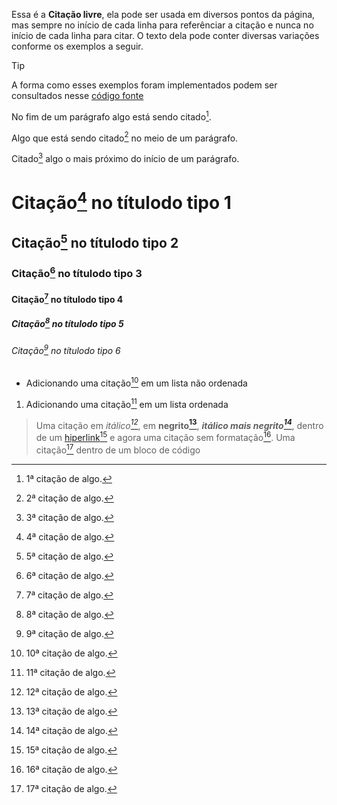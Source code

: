 Essa é a **Citação livre**, ela pode ser usada em diversos pontos da página, mas sempre no início de cada linha para referênciar a citação e nunca no início de cada linha para citar. O texto dela pode conter diversas variações conforme os exemplos a seguir.

>[!TIP]
>A forma como esses exemplos foram implementados podem ser consultados nesse [código fonte](https://github.com/eportella/markdown-to-html-builder/blob/main/cite/README.md?plain=1)

[^1]: 1ª citação de algo.
[^2]: 2ª citação de algo.
[^3]: 3ª citação de algo.

No fim de um parágrafo algo está sendo citado[^1].

Algo que está sendo citado[^2] no meio de um parágrafo.

Citado[^3] algo o mais próximo do início de um parágrafo.

# Citação[^4] no títulodo tipo 1
## Citação[^5] no títulodo tipo 2
### Citação[^6] no títulodo tipo 3
#### Citação[^7] no títulodo tipo 4
##### Citação[^8] no títulodo tipo 5
###### Citação[^9] no títulodo tipo 6

- Adicionando uma citação[^10] em um lista não ordenada
1. Adicionando uma citação[^11] em um lista ordenada

> Uma citação em *itálico[^12]*, em **negrito[^13]**, ***itálico mais negrito[^14]***, dentro de um [hiperlink[^15]](/) e agora uma citação sem formatação[^16].
> Uma citação[^17] dentro de um bloco de código
>
>[^17]: 17ª citação de algo.


[^4]: 4ª citação de algo.
[^5]: 5ª citação de algo.
[^6]: 6ª citação de algo.
[^7]: 7ª citação de algo.
[^8]: 8ª citação de algo.
[^9]: 9ª citação de algo.
[^10]: 10ª citação de algo.
[^11]: 11ª citação de algo.
[^12]: 12ª citação de algo.
[^13]: 13ª citação de algo.
[^14]: 14ª citação de algo.
[^15]: 15ª citação de algo.
[^16]: 16ª citação de algo.